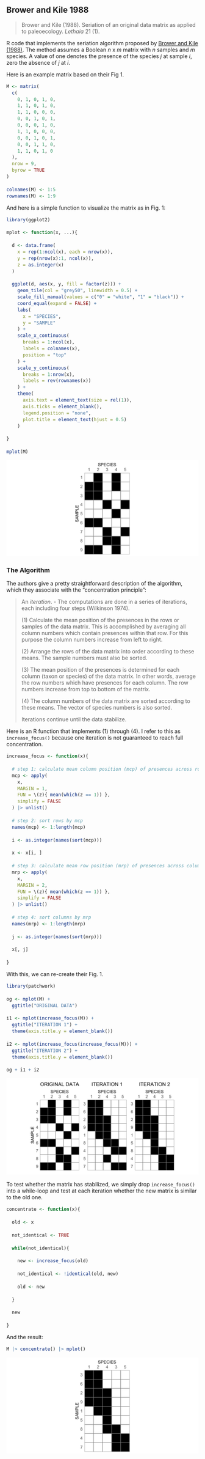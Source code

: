 

## Brower and Kile 1988

> Brower and Kile (1988). Seriation of an original data matrix as
> applied to paleoecology. *Lethaia* 21 (1).

R code that implements the seriation algorithm proposed by [Brower and
Kile
(1988)](https://www.idunn.no/doi/full/10.1111/j.1502-3931.1988.tb01756.x).
The method assumes a Boolean $n$ x $m$ matrix with $n$ samples and $m$
species. A value of one denotes the presence of the species $j$ at
sample $i$, zero the absence of $j$ at $i$.

Here is an example matrix based on their Fig 1.

``` r
M <- matrix(
  c(
    0, 1, 0, 1, 0,
    1, 1, 0, 1, 0,
    1, 1, 0, 0, 0,
    0, 0, 1, 0, 1,
    0, 0, 0, 1, 0,
    1, 1, 0, 0, 0,
    0, 0, 1, 0, 1,
    0, 0, 1, 1, 0,
    1, 1, 0, 1, 0
  ), 
  nrow = 9, 
  byrow = TRUE
)

colnames(M) <- 1:5
rownames(M) <- 1:9
```

And here is a simple function to visualize the matrix as in Fig. 1:

``` r
library(ggplot2)

mplot <- function(x, ...){
  
  d <- data.frame(
    x = rep(1:ncol(x), each = nrow(x)),
    y = rep(nrow(x):1, ncol(x)),
    z = as.integer(x)
  )

  ggplot(d, aes(x, y, fill = factor(z))) +
    geom_tile(col = "grey50", linewidth = 0.5) +
    scale_fill_manual(values = c("0" = "white", "1" = "black")) +
    coord_equal(expand = FALSE) +
    labs(
      x = "SPECIES",
      y = "SAMPLE"
    ) +
    scale_x_continuous(
      breaks = 1:ncol(x), 
      labels = colnames(x),
      position = "top"
    ) +
    scale_y_continuous(
      breaks = 1:nrow(x), 
      labels = rev(rownames(x))
    ) +
    theme(
      axis.text = element_text(size = rel(1)),
      axis.ticks = element_blank(),
      legend.position = "none",
      plot.title = element_text(hjust = 0.5)
    )
  
}

mplot(M)
```

![](README_files/figure-commonmark/unnamed-chunk-2-1.svg)

### The Algorithm

The authors give a pretty straightforward description of the algorithm,
which they associate with the “concentration principle”:

> An *iteration*. - The computations are done in a series of iterations,
> each including four steps (Wilkinson 1974).
>
> \(1\) Calculate the mean position of the presences in the rows or
> samples of the data matrix. This is accomplished by averaging all
> column numbers which contain presences within that row. For this
> purpose the column numbers increase from left to right.
>
> \(2\) Arrange the rows of the data matrix into order according to
> these means. The sample numbers must also be sorted.
>
> \(3\) The mean position of the presences is determined for each column
> (taxon or species) of the data matrix. In other words, average the row
> numbers which have presences for each column. The row numbers increase
> from top to bottom of the matrix.
>
> \(4\) The column numbers of the data matrix are sorted according to
> these means. The vector of species numbers is also sorted.
>
> Iterations continue until the data stabilize.

Here is an R function that implements (1) through (4). I refer to this
as `increase_focus()` because one iteration is not guaranteed to reach
full concentration.

``` r
increase_focus <- function(x){
  
  # step 1: calculate mean column position (mcp) of presences across rows
  mcp <- apply(
    x, 
    MARGIN = 1, 
    FUN = \(z){ mean(which(z == 1)) }, 
    simplify = FALSE
  ) |> unlist()
  
  # step 2: sort rows by mcp
  names(mcp) <- 1:length(mcp)
  
  i <- as.integer(names(sort(mcp)))
  
  x <- x[i, ]
  
  # step 3: calculate mean row position (mrp) of presences across columns
  mrp <- apply(
    x, 
    MARGIN = 2, 
    FUN = \(z){ mean(which(z == 1)) }, 
    simplify = FALSE
  ) |> unlist()
  
  # step 4: sort columns by mrp
  names(mrp) <- 1:length(mrp)
  
  j <- as.integer(names(sort(mrp)))
  
  x[, j]
  
}
```

With this, we can re-create their Fig. 1.

``` r
library(patchwork)

og <- mplot(M) + 
  ggtitle("ORIGINAL DATA")

i1 <- mplot(increase_focus(M)) +
  ggtitle("ITERATION 1") +
  theme(axis.title.y = element_blank())

i2 <- mplot(increase_focus(increase_focus(M))) + 
  ggtitle("ITERATION 2") +
  theme(axis.title.y = element_blank())

og + i1 + i2
```

![](README_files/figure-commonmark/unnamed-chunk-4-1.svg)

To test whether the matrix has stabilized, we simply drop
`increase_focus()` into a while-loop and test at each iteration whether
the new matrix is similar to the old one.

``` r
concentrate <- function(x){
  
  old <- x
  
  not_identical <- TRUE
  
  while(not_identical){
    
    new <- increase_focus(old)
    
    not_identical <- !identical(old, new)
    
    old <- new
    
  }
  
  new
  
}
```

And the result:

``` r
M |> concentrate() |> mplot()
```

![](README_files/figure-commonmark/unnamed-chunk-6-1.svg)
